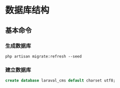 #  数据库结构

## 基本命令

### 生成数据库
```shell
php artisan migrate:refresh --seed
```
### 建立数据库

```sql
create database laraval_cms default charset utf8;




```